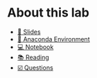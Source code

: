 # About this lab

- [📑 Slides](https://github.com/kirenz/lab-template/slides/slides.html)
- [💾 Anaconda Environment](https://github.com/kirenz/environments)
- [💻 Notebook](https://github.com/kirenz/lab-template/tutorial/notebook.ipynb)
- [📚 Reading]()
- [☑️ Questions]()
